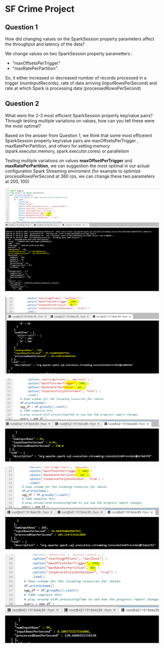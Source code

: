 # SF Crime Project


## Question 1

How did changing values on the SparkSession property parameters affect the throughput and latency of the data?

We change values on two SparkSession property parametters : 
 * "maxOffsetsPerTrigger"
 * "maxRatePerPartition". 
 
So, it either increased or decreased number of records processed in a trigger (numInputRecords), 
rate of data arriving (inputRowsPerSecond) and rate at which Spark is processing data (processedRowsPerSecond)



## Question 2
What were the 2-3 most efficient SparkSession property key/value pairs? Through testing multiple variations on values, how can you tell these were the most optimal?

Based on the answer from Question 1, we think that some most efficeient SparkSession property key/value pairs are maxOffsetsPerTrigger , maxRatePerPartition, and others for setting memory (spark.executor.memory, spark.executor.cores) or parallelism 

Testing multiple variations on values **maxOffsetPerTrigger** and **maxRatePerPartition**, we can suggestion the most optimal in our actual configuration Spark Streaming enviroment (for example to optimize processRowsPerSecond at 360 rps, we can change these two parameters at 200, 100)

![alt text](question-capture-image/ChangeSparkOptionProcessPerSecond200-100.PNG)

![alt text](question-capture-image/ChangeSparkOptionProcessPerSecond200-10.PNG)

![alt text](question-capture-image/ChangeSparkOptionProcessPerSecond100-10.PNG)

![alt text](question-capture-image/ChangeSparkOptionProcessPerSecond200-50.PNG)

![alt text](question-capture-image/ChangeSparkOptionProcessPerSecond100-50.PNG)
